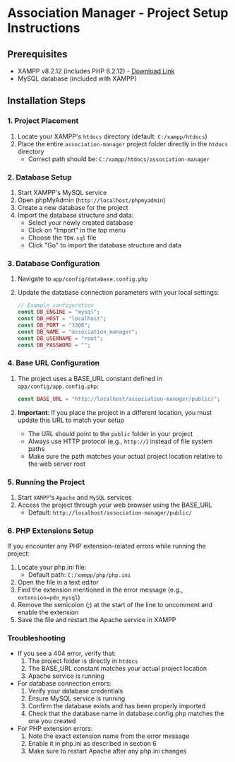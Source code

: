 # Association Manager - Project Setup Instructions

## Prerequisites

- XAMPP v8.2.12 (includes PHP 8.2.12) - [Download Link](https://www.apachefriends.org/fr/download.html)
- MySQL database (included with XAMPP)

## Installation Steps

### 1. Project Placement

1. Locate your XAMPP's `htdocs` directory (default: `C:/xampp/htdocs`)
2. Place the entire `association-manager` project folder directly in the `htdocs` directory
   - Correct path should be: `C:/xampp/htdocs/association-manager`

### 2. Database Setup

1. Start XAMPP's MySQL service
2. Open phpMyAdmin (`http://localhost/phpmyadmin`)
3. Create a new database for the project
4. Import the database structure and data:
   - Select your newly created database
   - Click on "Import" in the top menu
   - Choose the `TDW.sql` file
   - Click "Go" to import the database structure and data

### 3. Database Configuration

1. Navigate to `app/config/database.config.php`
2. Update the database connection parameters with your local settings:

   ```php
   // Example configuration
   const DB_ENGINE = "mysql";
   const DB_HOST = "localhost";
   const DB_PORT = "3306";
   const DB_NAME = "association_manager";
   const DB_USERNAME = "root";
   const DB_PASSWORD = "";
   ```

### 4. Base URL Configuration

1. The project uses a BASE_URL constant defined in `app/config/app.config.php`:

   ```php
   const BASE_URL = "http://localhost/association-manager/public/";
   ```

2. **Important**: If you place the project in a different location, you must update this URL to match your setup
   - The URL should point to the `public` folder in your project
   - Always use HTTP protocol (e.g., `http://`) instead of file system paths
   - Make sure the path matches your actual project location relative to the web server root

### 5. Running the Project

1. Start `XAMPP`'s `Apache` and `MySQL` services
2. Access the project through your web browser using the BASE_URL
   - Default: `http://localhost/association-manager/public/`

### 6. PHP Extensions Setup

If you encounter any PHP extension-related errors while running the project:

1. Locate your php.ini file:
   - Default path: `C:/xampp/php/php.ini`
2. Open the file in a text editor
3. Find the extension mentioned in the error message (e.g., `extension=pdo_mysql`)
4. Remove the semicolon (;) at the start of the line to uncomment and enable the extension
5. Save the file and restart the Apache service in XAMPP

### Troubleshooting

- If you see a 404 error, verify that:
  1. The project folder is directly in `htdocs`
  2. The BASE_URL constant matches your actual project location
  3. Apache service is running
- For database connection errors:
  1. Verify your database credentials
  2. Ensure MySQL service is running
  3. Confirm the database exists and has been properly imported
  4. Check that the database name in database.config.php matches the one you created
- For PHP extension errors:
  1. Note the exact extension name from the error message
  2. Enable it in php.ini as described in section 6
  3. Make sure to restart Apache after any php.ini changes
